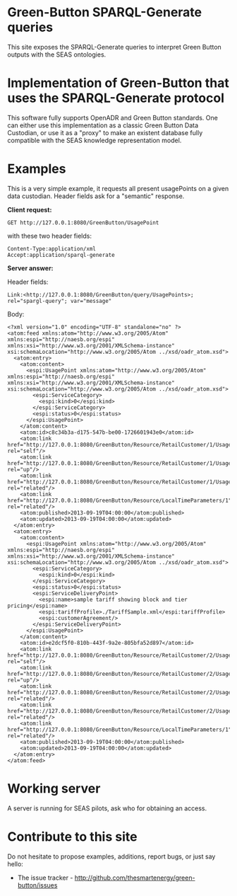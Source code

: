 # Green-Button SPARQL-Generate queries

This site exposes the SPARQL-Generate queries to interpret Green Button outputs with the SEAS ontologies.

# Implementation of Green-Button that uses the SPARQL-Generate protocol

This software fully supports OpenADR and Green Button standards. One can either use this implementation as a classic Green Button Data Custodian, or use it as a "proxy" to make an existent database fully compatible with the SEAS knowledge representation model.

# Examples

This is a very simple example, it requests all present usagePoints on a given data custodian. Header fields ask for a "semantic" response.

**Client request:**

```
GET http://127.0.0.1:8080/GreenButton/UsagePoint
```

with these two header fields:

```
Content-Type:application/xml
Accept:application/sparql-generate
```

**Server answer:**

Header fields:
```
Link:<http://127.0.0.1:8080/GreenButton/query/UsagePoints>; rel="spargl-query"; var="message"
```

Body:
```
<?xml version="1.0" encoding="UTF-8" standalone="no" ?>
<atom:feed xmlns:atom="http://www.w3.org/2005/Atom" xmlns:espi="http://naesb.org/espi" xmlns:xsi="http://www.w3.org/2001/XMLSchema-instance" xsi:schemaLocation="http://www.w3.org/2005/Atom ../xsd/oadr_atom.xsd">
  <atom:entry>
    <atom:content>
      <espi:UsagePoint xmlns:atom="http://www.w3.org/2005/Atom" xmlns:espi="http://naesb.org/espi" xmlns:xsi="http://www.w3.org/2001/XMLSchema-instance" xsi:schemaLocation="http://www.w3.org/2005/Atom ../xsd/oadr_atom.xsd">
        <espi:ServiceCategory>
          <espi:kind>0</espi:kind>
        </espi:ServiceCategory>
        <espi:status>0</espi:status>
      </espi:UsagePoint>
    </atom:content>
    <atom:id>c8c34b3a-d175-547b-be00-1726601943e0</atom:id>
    <atom:link href="http://127.0.0.1:8080/GreenButton/Resource/RetailCustomer/1/UsagePoint/2" rel="self"/>
    <atom:link href="http://127.0.0.1:8080/GreenButton/Resource/RetailCustomer/1/UsagePoint" rel="up"/>
    <atom:link href="http://127.0.0.1:8080/GreenButton/Resource/RetailCustomer/1/UsagePoint/2/MeterReading" rel="related"/>
    <atom:link href="http://127.0.0.1:8080/GreenButton/Resource/LocalTimeParameters/1" rel="related"/>
    <atom:published>2013-09-19T04:00:00</atom:published>
    <atom:updated>2013-09-19T04:00:00</atom:updated>
  </atom:entry>
  <atom:entry>
    <atom:content>
      <espi:UsagePoint xmlns:atom="http://www.w3.org/2005/Atom" xmlns:espi="http://naesb.org/espi" xmlns:xsi="http://www.w3.org/2001/XMLSchema-instance" xsi:schemaLocation="http://www.w3.org/2005/Atom ../xsd/oadr_atom.xsd">
        <espi:ServiceCategory>
          <espi:kind>0</espi:kind>
        </espi:ServiceCategory>
        <espi:status>0</espi:status>
        <espi:ServiceDeliveryPoint>
          <espi:name>sample tariff showing block and tier pricing</espi:name>
          <espi:tariffProfile>./TariffSample.xml</espi:tariffProfile>
          <espi:customerAgreement/>
        </espi:ServiceDeliveryPoint>
      </espi:UsagePoint>
    </atom:content>
    <atom:id>e2dcf5f0-810b-443f-9a2e-805bfa52d897</atom:id>
    <atom:link href="http://127.0.0.1:8080/GreenButton/Resource/RetailCustomer/2/UsagePoint/1" rel="self"/>
    <atom:link href="http://127.0.0.1:8080/GreenButton/Resource/RetailCustomer/2/UsagePoint" rel="up"/>
    <atom:link href="http://127.0.0.1:8080/GreenButton/Resource/RetailCustomer/2/UsagePoint/1/MeterReading" rel="related"/>
    <atom:link href="http://127.0.0.1:8080/GreenButton/Resource/RetailCustomer/2/UsagePoint/1/ElectricPowerUsageSummary" rel="related"/>
    <atom:link href="http://127.0.0.1:8080/GreenButton/Resource/LocalTimeParameters/1" rel="related"/>
    <atom:published>2013-09-19T04:00:00</atom:published>
    <atom:updated>2013-09-19T04:00:00</atom:updated>
  </atom:entry>
</atom:feed>
```

# Working server

A server is running for SEAS pilots, ask who for obtaining an access.

# Contribute to this site

Do not hesitate to propose examples, additions, report bugs, or just say hello:

- The issue tracker - http://github.com/thesmartenergy/green-button/issues
